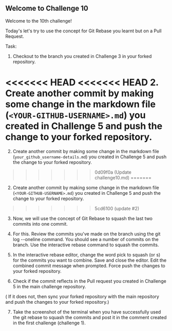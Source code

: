 ## Welcome to Challenge 10

Welcome to the 10th challenge! 

Today's let's try to use the concept for Git Rebase you learnt but on a Pull Request.


Task: 
1. Checkout to the branch you created in Challenge 3 in your forked repository. 

<<<<<<< HEAD
<<<<<<< HEAD
2. Create another commit by making some change in the markdown file (`<YOUR-GITHUB-USERNAME>.md`) you created in Challenge 5 and push the change to your forked repository.
=======
2. Create another commit by making some change in the markdown file (``your_github_username-details.md``) you created in Challenge 5 and push the change to your forked repository.
>>>>>>> 0d09f0a (Update challenge10.md)
=======
2. Create another commit by making some change in the markdown file (`<YOUR-GITHUB-USERNAME>.md`) you created in Challenge 5 and push the change to your forked repository.
>>>>>>> 5cd6100 (update #2)

3. Now, we will use the concept of Git Rebase to squash the last two commits into one commit.

4. For this. Review the commits you've made on the branch using the git log --oneline command. You should see a number of commits on the branch. Use the interactive rebase command to squash the commits.

5. In the interactive rebase editor, change the word pick to squash (or s) for the commits you want to combine. Save and close the editor. Edit the combined commit message when prompted. Force push the changes to your forked repository.

6. Check if the commit reflects in the Pull request you created in Challenge 5 in the main challenge repository.

( If it does not, then sync your forked repository with the main repository and push the changes to your forked repository.)

7. Take the screenshot of the terminal when you have successfully used the git rebase to squash the commits and post it in the comment created in the first challenge (challenge 1).

